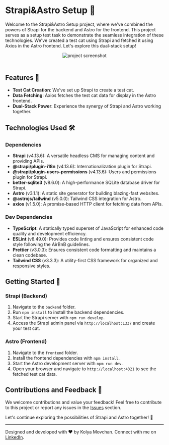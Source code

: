 # Strapi&Astro Setup 🚀

Welcome to the Strapi&Astro Setup project, where we've combined the powers of Strapi for the backend and Astro for the frontend. This project serves as a setup test task to demonstrate the seamless integration of these technologies. We've created a test cat using Strapi and fetched it using Axios in the Astro frontend. Let's explore this dual-stack setup!

<p align="center">
  <img src="https://github.com/kolya-movchan/strapi-astro-setup/raw/main/public/screenshots/Screenshot.png" alt="project screenshot" style="margin-bottom: 20px;">
</p>

## Features 🚀

- **Test Cat Creation**: We've set up Strapi to create a test cat.
- **Data Fetching**: Axios fetches the test cat data for display in the Astro frontend.
- **Dual-Stack Power**: Experience the synergy of Strapi and Astro working together.

## Technologies Used 🛠️

### Dependencies
- **Strapi** (v4.13.6): A versatile headless CMS for managing content and providing APIs.
- **@strapi/plugin-i18n** (v4.13.6): Internationalization plugin for Strapi.
- **@strapi/plugin-users-permissions** (v4.13.6): Users and permissions plugin for Strapi.
- **better-sqlite3** (v8.6.0): A high-performance SQLite database driver for Strapi.
- **Astro** (v3.1.1): A static site generator for building blazing-fast websites.
- **@astrojs/tailwind** (v5.0.0): Tailwind CSS integration for Astro.
- **axios** (v1.5.0): A promise-based HTTP client for fetching data from APIs.

### Dev Dependencies
- **TypeScript**: A statically typed superset of JavaScript for enhanced code quality and development efficiency.
- **ESLint** (v8.49.0): Provides code linting and ensures consistent code style following the AirBnB guidelines.
- **Prettier** (v3.0.3): Ensures consistent code formatting and maintains a clean codebase.
- **Tailwind CSS** (v3.3.3): A utility-first CSS framework for organized and responsive styles.

## Getting Started 🏁

### Strapi (Backend)
1. Navigate to the `backend` folder.
2. Run `npm install` to install the backend dependencies.
3. Start the Strapi server with `npm run develop`.
4. Access the Strapi admin panel via `http://localhost:1337` and create your test cat.

### Astro (Frontend)
1. Navigate to the `frontend` folder.
2. Install the frontend dependencies with `npm install`.
3. Start the Astro development server with `npm run dev`.
4. Open your browser and navigate to `http://localhost:4321` to see the fetched test cat data.

## Contributions and Feedback 🙌

We welcome contributions and value your feedback! Feel free to contribute to this project or report any issues in the [Issues](https://github.com/klmovchan/strapi-astro-setup/issues) section.

Let's continue exploring the possibilities of Strapi and Astro together! 🚀

---

Designed and developed with ❤️ by Kolya Movchan. Connect with me on [LinkedIn](https://www.linkedin.com/in/klmovchan/).